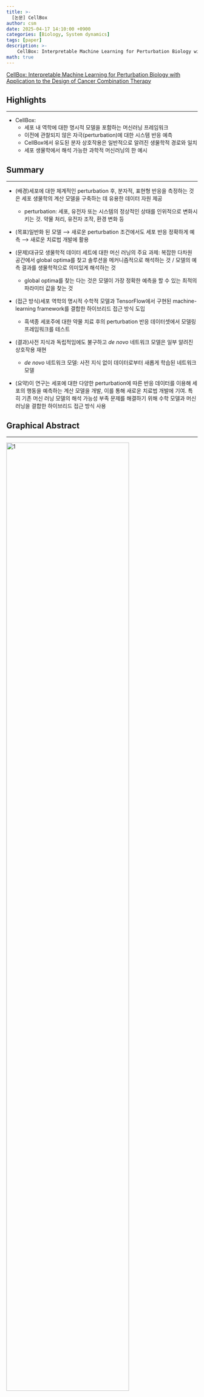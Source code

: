 ```yaml
---
title: >-
  [논문] CellBox
author: csm
date: 2025-04-17 14:10:00 +0900
categories: [Biology, System dynamics]
tags: [paper]
description: >-
    CellBox: Interpretable Machine Learning for Perturbation Biology with Application to the Design of Cancer Combination Therapy
math: true
---
```


[CellBox: Interpretable Machine Learning for Perturbation Biology with Application to the Design of Cancer Combination Therapy](https://doi.org/10.1016/j.cels.2020.11.013)

## Highlights
---
- CellBox:
  - 세포 내 역학에 대한 명시적 모델을 포함하는 머신러닝 프레임워크
  - 이전에 관찰되지 않은 자극(perturbation)에 대한 시스템 반응 예측
  - CellBox에서 유도된 분자 상호작용은 일반적으로 알려진 생물학적 경로와 일치
  - 세포 생물학에서 해석 가능한 과학적 머신러닝의 한 예시

## Summary
---
- (배경)세포에 대한 체계적인 perturbation 후, 분자적, 표현형 반응을 측정하는 것은 세포 생물학의 계산 모델을 구축하는 데 유용한 데이터 자원 제공
  - perturbation: 세포, 유전자 또는 시스템의 정상적인 상태를 인위적으로 변화시키는 것. 약물 처리, 유전자 조작, 환경 변화 등
- (목표)일반화 된 모델 ⟶ 새로운 perturbation 조건에서도 세포 반응 정확하게 예측 ⟶ 새로운 치료법 개발에 활용
- (문제)대규모 생물학적 데이터 세트에 대한 머신 러닝의 주요 과제: 복잡한 다차원 공간에서 global optima를 찾고 솔루션을 메커니즘적으로 해석하는 것 / 모델의 예측 결과를 생물학적으로 의미있게 해석하는 것
  - global optima를 찾는 다는 것은 모델이 가장 정확한 예측을 할 수 있는 최적의 파라미터 값을 찾는 것
- (접근 방식)세포 역학의 명시적 수학적 모델과 TensorFlow에서 구현된 machine-learning framework를 결합한 하이브리드 접근 방식 도입
  - 흑색종 세포주에 대한 약물 치료 후의 perturbation 반응 데이터셋에서 모델링 프레임워크를 테스트
- (결과)사전 지식과 독립적임에도 불구하고 *de novo* 네트워크 모델은 일부 알려진 상호작용 재현
  - *de novo* 네트워크 모델: 사전 지식 없이 데이터로부터 새롭게 학습된 네트워크 모델

- (요약)이 연구는 세포에 대한 다양한 perturbation에 따른 반응 데이터를 이용해 세포의 행동을 예측하는 계산 모델을 개발, 이를 통해 새로운 치료법 개발에 기여. 특히 기존 머신 러닝 모델의 해석 가능성 부족 문제를 해결하기 위해 수학 모델과 머신 러닝을 결합한 하이브리드 접근 방식 사용

## Graphical Abstract
---

<img src="https://ars.els-cdn.com/content/image/1-s2.0-S2405471220304646-fx1_lrg.jpg" alt="1" width="80%" height="80%"/> 

## keywords
---
- perturbation biology
- machine learning
- interpretability
- cell dynamics
- systems biology
- dynamical systems
- combinatorial therapy
- network pharmacology
- cancer

## Introduction
---
- 암 치료에서 단일 약제 내성 문제: 단일 항암제를 사용하는 경우 내성이 발생하는 문제 ⟶ Combination therapy
- 병용 용법: 여러 약제를 함께 사용하면 암 치료에 효과적. 모든 약물 조합을 실험적으로 스크리닝(선별하는 과정)하는 것은 현실적으로 어려움
  - 후보 약제 조합을 시험하기 위해 세포의 반응을 기반으로 하는 계산 모델 사용되고 있지만, 모델의 범위 제한적
- 새로운 조합 치료의 후보를 탐색하는 과정이 보다 효율적으로 이루어질 필요성

## Perturbation-Response Profiling in Cell Biology
---
- 세포가 perturbation에 어떻게 반응하는지 이해하기 위해 여러 실험적 접근법 사용
  - 주로 생화학적 및 세포학적 실험 사용, 특정 단백질-단백질 쌍 간의 관계를 조사하는 데 효과적
  - 개별적인 섭동 실험은 작업이 번거롭고, 만들어진 모델은 통찰력을 제공할 수 있지만 세부적인 분자적 또는 시스템 수준의 반응을 정량적으로 예측하는 데에 한계
- Phenotypic screening(표현형 기반 스크리닝): 세포 전체의 반응에 대한 정보를 수집하기 위해 세포 생존율이나 성장 속도와 같은 단일 변수 사용.
  - Phenotypic Indicators: 세포 생존률, 분열률, 사멸률. 세포 크기, 형태 변화
- 풍부한 데이터셋 ⟶ 세포 반응 모델링, 넓은 맥락에서 원인 추론 ⟶ 기전 가설을 검증할 실험을 설계하거나 조합 치료 후보 물질을 탐색하는 데 중요

## Computational Modeling
---
- 세포 간 상호작용을 추론하고 세포 반응을 예측하기 위한 다양한 계산 방법
- 정적(static) 모델: co-expression models, maximum entropy networks, mutual information 기반의 방법들을 사용하여 분자 간 상호자굥 네트워크 모델을 구축하거나 perturbation에 따른 반응 데이터를 바탕으로 세포 반응을 직접 예측한느 regression 모델 활용
- 동적(dynamic) 모델: 시간이 흐름에 따라 세포 신호가 표현형 반응으로 전달되는 과정을 기전적으로(mechanistically)설명. Boolean network models, fuzzy logic models, dynamic Bayesian networks, ODE network models 포함. 이러한 모델은 상호작용 파라미터에 대한 사전 지식이 필요하기에 일반적으로 작은 규모의 시스템에서 활용
- 대규모 기전 모델(mechanistic models)
  - 관련 상호작용들에 대한 사전 지식이 필요하지만, 존재하지 않거나 일관된 맥락이 부족하다는 제약
  - 엄밀한 접근 방식으로는 하나의 실험 조건에서 체계적인 방식으로 생성된 균일한 데이터셋 활용, 그 맥락에 특화퇸 상호작용 네트워크의 구조를 *de novo*(처음부터) 추론
  - dynamic optimization 접근 방식의 한계
    - 몬테카를로(MC) 방법: 대규모 시스템에 잘 확장되지 못할 수 있음
    - belief-propagation(BP) algorithms: 효율적인 탐색을 위해 과도한 수학적 근사를 요구할 수 있음
- ⟹ 대규모 시스템에 대해 정확한 파라미터 추론을 가능하게 하고, 복잡한 동역학 모델로 일반화하기 위해, 일반적인 데이터 기반 모델링 프레임워크 필요

## Machine Learning and Interpretability
---
- 딥러닝 ⟶ 데이터 기반 프레임워크
  - gradient descent, automatic differentiation
  - 효율적인 파라미터 최적화
  - interpretation(이해 가능한 해석)에서의 한계: 'black box' problem
- 연구에서는 black-box neural network 대신 세포 구성요소 간의 명시적으로 해석 가능한 상호작용 네트워크를 포함하는 데이터 기반 모델인 'CellBox' 개발. 딥러닝 최적화 방식을 적용하면서도 높은 학습 성능을 유지하는 것이 목표 (cellbox라는 네이밍은 딥러닝 모델의 blackbox라는 단어에서 착안한 듯함)
- CellBox: 세포 반응 계산 모델링 프레임워크
  1. perturbation과 phenotypic changes를 하나의 통합된 계산 모델로 연결
  2. dynamical 세포 반응의 정량화
  3. 대규모 시스템에 대한 학습 효율성과 확장성
  4. 신호전달 경로 등 기존 분자생물학 모델과 비교 가능한 해석 가능성(interpretable interactions)
- CellBox는 99개의 생물학적 구성요소(단백질, 전사인자 활성도, 표현형 지표, 분자간 상호작용의 노드 등)로 구성된 비선형 ODE 기반 모델을 구축하여 perturbation, 단백질 반응, 표현형 간의 연결을 통해 세포의 동적 행동 시뮬레이션. 네트워크의 연결 구조는 89개의 실험 조건(perturbation type, single or combinatorial perturbations, cell line, measured outputs 등) 하에서의 post-perturbational data로부터 직접 학습되며, 훈련 데이터의 분자 및 세포 반응을 정확히 재현하는 것이 목적 ⟶ gradient descent를 사용하여 ODE 네트워크 내 상호작용 파라미터를 추론 ⟶ 새로운 교란 조건에서도 세포 행동을 예츨할 수 있도록 모델 훈련
- 데이터 기반 모델의 핵심 성능 기준은 소수의 실험으로 학습한 상태에서도, 이전에 보지 못한 다양한 교란 조건에 대해 합리적인 정확도의 예측을 제공할 수 있는가 ⟶ CellBox를 광범위한 동적 세포 활동을 모델링할 수 있는 범용적인 프레임워크로 제안

## Results
---
### CellBox Model of Perturbation Biology

- perturbation 데이터의 조건
  1. 특정 perturbation 조건들에 대해 단백질 수준의 변화와 세포 행동의 변화를 짝지어 측정한 데이터 존재
  2. training data와 withheld data(검증용 또는 보류 데이터) 구분
- 89개의 perturbation 조건에 각각에 대해 cell lysates 내 82개의 선택된 단백질 및 인산화 단백질(phosphoprotein)의 수준이 perturbation 전과 perturbation 후 24시간 시점에서 antibody-based Reverse Phase Protein Arrays(RPPA) 기법으로 측정 ⟶ 세포 내 신호 네트워크의 입력 및 중간 반응 지표로 활용. 각 perturbation 조건에서 단백질/인산화 단백질 정량화 ⟶ 세포 반응을 동적으로 학습할 수 있는 분자 데이터
  - RPPA 기법: 단백질 수준에서 다수의 샘플을 동시에 high-throughput 방식으로 분석할 수 있는 항체 기반 기술. 세포 내 신호전달 경로, 단백질 발현량, 인산화 상태 등을 정량화. 기존 단백질 microarray와 유사하지만 샘플이 고정된 고체 표면에 직접 도포됨. 세포 또는 조직에서 단백질을 추출해 만든 세포 용해물(lysate)이 샘플.
- phenotype 분석: cell cycle progression, cell viability
- ⟹ 분자 수준(단백질)과 세포 수준(표현형)의 반응을 동일한 교란 조건 하에서 병렬적으로 측정, 해당 데이터셋은 분자 변화와 세포 반응을 정량적으로 연결할 수 있는 네트워크 모델 구축을 위한 정보 제공

  <img src="https://ars.els-cdn.com/content/image/1-s2.0-S2405471220304646-gr1_lrg.jpg" alt="2" width="100%" height="100%"/> 

- Figure 1
  - CellBox: 교란 데이터를 활용한 세포 시스템의 동적
  - (A): perturbation 및 반응 측정
    - drug와 같은 perturbation을 통해 세포 시스템에 변화 유도. 세포 반응은 두 가지 수준에서 측정
      - 분자 수준: 단백질 및 인산화 단백질의 발현량 변화
      - 세포 표현형 수준: 세포 생존률, 세포 주기 등
  - (B): CellBox 모델 구축 및 예측
    - 반응 데이터를 이용해 interpretable한 머신러닝 모델 CellBox 구축
    - 단백질/인산화 단백질과 세포 표현형 변수 사이의 상호작용을 ODE 집합으로 표현
    - interaction parameters를 최적화하며 학습 ⟶ 목표: 수치적으로 시뮬레이션된 시스템 반응이 실험에서 관측된 반응과 잘 맞도록 하는 것
    - 학습 후 CellBox는 기존의 pairwise perturbation-response data을 바탕으로 학습한 모델 활용, 새로운 perturbation 조건에 대한 세포 반응 예측

- drug perturbations에 대한 세포 시스템의 동적 반응을 모델링하기 위해, nonlinear envelope이 포함된 ODE 집합 사용
- ODE 모델의 핵심 구성 요소
  - 상호작용 파라미터 $$w_{ij}$$
    - 네트워크 내 각 생물학적 구성요소들($$i$$, $$j$$) 사이의 상호작용 강도
    - 전체 모델에서 약 10,000개의 파라미터 존재
  - 상호작용 구조는 단순한 형태에 비선형 함수 $$\varphi$$가 적용되어 복잡한 세포 반응 표현
  - restoration term(복원 항): $$-\alpha_{i}x_{i}(t)$$
    - 시간에 따라 자연적으로 상태가 감소하는 decay를 반영(해당 단백질의 활성 상태가 외부 자극 없이 점점 줄어드는 것. 탈인산화(dephosphorylation), 단백질 분해(proteolysis), 회복 메커니즘(homeostasis) 등)
  - ⟹ 구성요소는 계산적으로 mean-field 접근법과 유사하게 작용. 데이터가 전체 세포 구성요서의 일부만을 포함하는 현실적인 제약에서, 모델의 불안정성을 방지하기 위해 도입된 장치
- 학습 과정
  - 초기화 및 최적화
    - $$w_{ij}$$는 random initialization
    - 모델 학습 중 반복적으로 업데이트하며 loss function 최소화
  - 손실 함수의 정의(STAR Methods의 Equation 3 참고)
    - 실험 데이터와 모델 예측 간의 유클리드 거리
    - 네트워크 밀도에 대한 L1 정규화 항(과적합 방지)
- 수치 해법 및 최적화 기법
  - ODE 시스템의 수치적 해법에는 Heun's method 사용
    - Heun's method: 2차 정확도의 Euler method
  - 모델 최적화는 Adam optimizer 활용

### CellBox Can Be Trained on Perturbation Data to Predict Cell Response Accurately
- CellBox 모델 학습 방식의 예측 성능을 평가
  - 전체 perturbation 데이터의 70%(62개 조건): training set
      - 20%: validation set
  - 30%(27개 조건): test set
- hyperparameters 최적화
  - 학습률(learning rate)
  - 정규화 항(regularization)
  - ODE simulation time
- ODE 시스템의 수치 해법 결과는 실험 데이터에 매우 근접하도록 수렴(convergence)
- 이러한 모델링 절차는 무작위로 perturbation 데이터를 분할한 총 1,000개의 경우에 대해 독립적으로 반복, 각 경우마다 개별 CellBox 모델 학습 ⟶ 평균 예측값은 실험 데이터와 높은 상관관계. Pearson's correlation coefficient: 0.93(Figure 2C 참고)
- 개별 perturbation 조건에 대한 세부 분석에서는 모델이 모든 조건에서 고르게 잘 학습(Figure 2D 참고)
- 단백질 프로파일링 데이터에 일반적으로 적용되는 스케일링 여부와 모델 성능은 무관


  <img src="https://ars.els-cdn.com/content/image/1-s2.0-S2405471220304646-gr2_lrg.jpg" alt="3" width="100%" height="100%"/> 

- Figure 2
  - CellBox의 수렴 및 무작위 학습-테스트 분할에 대한 예측 정확도
  - (A): 학습 과정 동안의 손실 감소 및 모델 수렴
    - training set(56%), validation set(14%), test set(30%)에 대해 mse가 거의 단조롭게 감소 ⟶ 모델은 학습 종료 시점에서 효율적으로 수렴(convergence)
  - (B): 예측 반응 vs 실험 결과 (steady state)
    - 학습된 ODE 모델은 drug perturbation 이후 steady state 에서 분자 및 표현형 반응 예측 ⟶ 예측값은 실험 결과와 잘 일치
    - 그림에는 일부 분자 측정값과 표현형 측정값을 예시로 제시
      - 분자(단백질/인산화 단백질): MAPKpT202, YB1pS102, MEKpS217, p27
      - 표현형: G2/M phase 비율, G1 arrest
    - 세포 반응(cell response) 정의: $$log_{2}(\frac{post-perturbation}{pre-perturbation})$$
  - (C): 전체 모델 평균 예측 정확도
    - 서로 다른 데이터 분할로 학습된 1,000개의 CellBox 모델에 대해, 모든 교란 조건과 모든 분자/표현형 측정값에 대해 예측값과 실험값 간의 상관관계 분석
    - 피어슨 상관 계수: $$\rho$$ = 0.926
    - 회귀선은 dark blue로 표시, 95% 신뢰구간 포함
    - 하나의 점은 하나의 측정값(분자 또는 표현형)
  - (D): 개별 교란 조건별 예측 정확도
    - 개별 교란 조건 각각에 대해 모델이 예측한 값은 실험 측정값과 높은 상관관계
    - CellBox는 특정 조건에 대한 바응도 정확하게 예측할 수 있음을 보임

- 비록 전체 모델 중 약 70%가 ODE의 steady solution에 도달했지만(Figure 2B 참고), 일부 모델은 진동하는 해(oscillatrory solution)에 수렴(Figure S4A 참고)
- 진동이 모델 학습 시 데이터 분할(data partitioning)의 인위적 산물인지 확인하기 위해, 동일한 학습-검증 데이터 분할을 유지한 채 여러 다른 랜덤 시드를 사용해 모델을 다시 학습(STAR Methods 참고)
  - 동일한 데이터 분할에서도 steady 상태와 oscilliation 상태 두 가지 유형의 행가 모두 발생할 수 있음을 확인 (Figures S4A-S4D 참고)
- 진동하는 해의 발생은 ODE solver의 종류와 무관하게 나타남(Figures S4E-S4G 참고)
- 약물 처리 후 24시간이 지나면 세포 반응의 집단 평균이 안정적이고 비진동적인 정상 상태에 도달한다는 가정을 기반으로, 이후 분석에서는 진동하는 모델 제외(STAR Methods 참고)
- ⟹ CellBox라는 데이터 기반 ODE 모델은 특정 단백질 간 관계나 표현형에 대한 사전 지식 없이도 세포 반응의 동역학을 정확히 예측할 수 있도록 학습될 수 있음

## CellBox Model Predicts Cell Response for Single-to-Combo and Leave-One-Drug-Out Cross-Validations
---
- 데이터셋에 대한 random partitioning은 훈련 데이터와 테스트 데이터 간 정보 공유 가능성에 대한 우려. 
  - 두 데이터셋에 포함된 약물 조합 조건(combinatorial)들이 동일한 약물을 포함할 수 있기 때문에 test set이 training set과 독립적인 것으로 간주되기 어렵고, 이는 모델 성능을 엄격하게 평가하는 데 한계
  - 어떤 조합도 모델의 학습에 포함되지 않은 상태에서 특정 약물 조합의 효과(dominant, additive, synergistic)를 예측하는 것은 어려운 문제(실험적으로 검증 되지 않은 약물 조합의 예측).
- ⟹ 단순히 무작위 분할을 사용하는 대신 염격한 조건의 평가 과제 설계
  - Single-to-combo 분석: 모든 단일 약물 처리 조건만을 학습에 사용, 조합 약물 조건들에 대해 예측 수행
  - Leave-one-drug-out 교차검증: 특정 약물을 포함한 모든 조합 조건(단일 약물 조건 포함 혹은 제외)을 test set로 하고, 나머지를 training set로 사용
- 엄격한 조건에서도 모델은 여전히 높은 정확도의 예측 결과
  - 예측값과 실험값 사이의 Pearson's correlation
    - signle-to-combo: 0.93
    - leave-one-drug-out(단일 조건 포함): 0.94
    - leave-one-drug-out(단일 조건 제외): 0.79
  - CellBox 모델은 이전에 perturbation Biology에서 사용된 BP 동적 모델보다 예측 정확도가 높음
    - CellBox는 비교적 적은 양의 perturbation data를 통해도 학습이 가능, 보지 못한 조합 조건들에 대해서도 일반화된 예측 가능
    - 특히 single-to-combo 시나리오에서 선형 모델보다 더 정확한 예측 제공(Figure S7 참고), 이는 CellBox가 nonadditive(synergistic or antagonistic) 효과를 포착할 수 있음을 시사: 치료용 약물 조합을 제안하는 데 특히 유용한 특성


  <img src="https://ars.els-cdn.com/content/image/1-s2.0-S2405471220304646-gr3_lrg.jpg" alt="4" width="100%" height="100%"/> 

- Figure 3
  - CellBox는 Single-to-Combo 및 Leave-One-Drug-out 교차검증에서 세포 반응을 정확히 예측
  - (A): Single-to-Combo 예측: 단일 약물 처리 조건만으로 학습 데이터 사용
    - 조합 약물 처리 조건의 효과를 높은 정확도로 예측
    - dynamic neytwork model inferred by using BP, static co-expression network model, neural network regression model에서 같은 데이터로 학습한 것과 비교해도 뛰어난 성능
  - (B): Leave-One-Drug-Out: 특정 약물을 포함하는 조합 약물 처리 조건들을 학습에서 제외
    - 특정 약물이 다른 약물과 조합된 데이터만 제거
    - 학습하지 않은 약물 쌍의 효과를 정확히 예측 ⟶ 일반화 성능이 뛰어남
  - (C): Leave-One-Drug-Out: 특정 약물에 관련된 모든 처리 조건(단일 조건과 조합 조건 포함)을 학습에서 제외
    - 예측 정확도가 떨어지긴 하지만 의미있는 수준의 예측

- CellBox 모델은 세포 생물학적 시스템의 동적 네트워크 모델, 분자 상호작용의 해석 가능한(interpretable) 네트워크 모델. 정적 네트워크 모델(Co-exp) 및 딥러닝 신경망 모델(NN)과 비교
  - Co-exp: 각 단백질 노드 쌍 간의 공동 발현 상관관계를 학습해 구축
  - NN: perturbation의 파라미터화된 정보를 입력으로 받아 표현형의 변화를 직접 예측
  - ⟹ mechanistic이고 dynaic 정보가 부족하기 때문에, 정적 네트워크 모델이나 direct-regression model은 약물 조합 타깃을 탐색하는 데 적합하지 못함

## Model Performance Is Robust against Noise and Reduced Training-Set Size
---

<img src="https://ars.els-cdn.com/content/image/1-s2.0-S2405471220304646-gr4_lrg.jpg" alt="5" width="100%" height="100%"/>

- Figure 4
  - 박스 차트는 각 조건에서의 모델 그룹 평균과 표준편차
  - (A): Multiplicative Noise에 대한 모델의 강건성
    - training data에 multiplicative Gaussian noise($$σ_mul$$)를 증가시키며 모델 훈련 ⟶ test set에서 예측값과 실험값 간의 correlation는 노이즈가 증가함에 따라 점진적으로 감소
    - $$σ_mul = 0.05$$까지의 노이즈는 성능 저하 없이 견딤
  - (B): Additive Noise에 대한 모델의 강건성
    -  $$σ_add = 0.20$$까지의 노이즈는 성능 저하 없이 견딤(전체 데이터의 표준편차 $$σ_data = 0.46$$의 약 절반에 해당)
  - (C): 학습 데이터 양 증가에 따른 성능 변화
    - 데이터 양이 전체의 40%에 도달했을 때 성능은 포화 상태(plateau)

- CellBox 모델의 강건성(robustness)을 평가하기 위해, training data의 품질 또는 양이 저하된 상황에서 모델 성능의 안정성 시험
- 데이터 품질 저하: 입력된 분자 및 세포 반응 데이터에 다양한 수준의 multiplicative Gaussian noise를 인위적으로 추가한 뒤, 이 노이즈가 섞인 데이터셋을 사용해 모델 학습(곱셈형 노이즈의 가정은, 실험 측정값의 불확실성이나 잡음은 실제 값 근처에서 발생한다는 전제)
  - 노이즈가 포함된 데이터로 학습한 모델도 원래 데이터로 학습한 모델과 거의 비슷한 수준의 Pearson correlation 유지
  - 5%의 multiplicative Gausian noise가 추가된 경우에도 성능 안정적(Figure 4A 참고)
  - 노이즈가 커질수록 모델 수렴(convergence) 속도와 예측 정확도 모두 점진적 감소
- 데이터 품질 저하: additive Gaussian noise를 비슷한 방식으로 추가했을 때도 유사한 결과(Figure 4B 참고)
  - $$σ_data = 0.20$$ additive Gaussian noise, 즉 전체 데이터의 표준편차 $$σ_data = 0.46$$의 절반 수준까지는 예측력을 안정적으로 유지
- 데이터 양 저하: 시럼 데이터셋의 일부(subsample)만 사용해 모델 학습
  - 10%에서 90%까지 10%단위로 증가시키며 학습 데이터의 양 조절, 실험 결과 40%만 사용해도 남은 테스트 데이터 정확히 예측(Figure 4C 참고)
  - 학습 데이터의 양이 40%를 초과해서 늘어날수록 모델 성능 향상은 점점 둔화(diminishing returns)됨을 확인
  - 약 100개의 상호작용 요소들로 구성된 네트워크가 포함된 이 데이터셋의 경우, perturbations conditions의 수가 3,000여 가지에 달함에도, 그중 40-100개 정도의 조건만으로도 예측력 있은 모델 구축 가능 ⟶ 실험 resource 절약하면서도 정확한 예측 모델 개발

## Comparison of the Network Models with Prior Knowledge about Pathways
---

- CellBox 수학 모델의 핵심 프레임워크는 ODE. 각 파라미터는 생물학적 상호작용의 세기와 방향
- CellBox가 학습한 상호작용이 현재 알려진 biological pathways(세포 내에서 일어나는 일련의 생화학적 반응들, 혹은 분자 간 상호작용 네트워크)와 얼마나 일치하는지 평가하기 위해, 전체 데이터셋을 학습에 사용하여 총 1,000개의 완전한 모델을 생성한 후, 이들로부터 학습된 *de novo* network edges 분석
- edge(상호작용)의 강도와 모델 간 일관성을 동시에 측정하기 위해 t-score 사용(STAR Methods 참고)
  - t-score가 절댓값이 클수록 해당 상호작용의 강도가 높고, 여러 모델에 걸쳐 추정값의 분산이 낮아 안정적임을 의미(Figure 5A 참고)
- 약물의 primary targets을 ground truth으로 설정하고, drug-activity nodes와 downstream protein effectors 간의 상호작용을 집중적으로 분석
  - 12개의 모든 drug-activity nodes는 알려진 주요 downstream effector들과 통계적으로 유의미한 edge를 가지고 있었으며, 이들 간의 상호작용 방향성도 기존 생물학적 지식과 일치(Figure 5B 참고)

<img src="https://ars.els-cdn.com/content/image/1-s2.0-S2405471220304646-gr5_lrg.jpg" alt="5" width="100%" height="100%"/>

- Figure 5
  - Comparison of the Network Models with Prior Knowledge about Pathways
  - (A): 상호작용의 t score 분포
    - 1,000개의 full models에서 도출된 모든 상호작용에 대한 t 점수 분포를 분석한 결과
    - 대부분의 상호작용은 t score가 0에 가깝지만 일부 상호작용은 통계적으로 유의미하게 0과 다른 값을 가짐
    - insets는 특정 상호작용들에 대한 강도 분포 예시로, 모델 간 일관된 추정을 보임
  - (B): drug target과 downstream effectors 간의 상호작용(A의 붉은 막대) 12개
    - 통계적으로 유의미
    - 상호작용의 방향성도 기존 문헌(literature)과 일치
  - (C): top protein-protein 상호작용(A의 푸른 막대)과 기존 데이터베이스 비교
    - Pathway commons(PC) 데이터베이스에 있는 직접적 또는 간접적 상호작용과 대부분 일치
    - 상호작용에 대한 모데 ㄹ내 강도 분포는 0에서 벗어난 중심값을 가지며, 전체 상호작용의 배경 분포(회색 막대, A의 drug-activity 관련, C의 protein-protein 관련)와 비교해 실질적인 정보가 담겨 있음을 시사
    - 나머지 모든 상호작용의 t score 및 PC와의 비교 결과는 Table S2에 포함
  - (D): Network visualization of the top interactions(각 노드별로 가장 강한 두개의 입력/출력 상호작용)
    - 모델이 추론한 상호작용과 PC에 기록된 상호작용 간의 일치 정도를 시각화